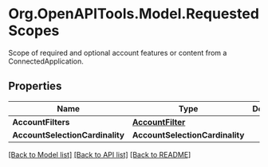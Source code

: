 # Org.OpenAPITools.Model.RequestedScopes
Scope of required and optional account features or content from a ConnectedApplication.

## Properties

Name | Type | Description | Notes
------------ | ------------- | ------------- | -------------
**AccountFilters** | [**AccountFilter**](AccountFilter.md) |  | [optional] 
**AccountSelectionCardinality** | **AccountSelectionCardinality** |  | 

[[Back to Model list]](../README.md#documentation-for-models) [[Back to API list]](../README.md#documentation-for-api-endpoints) [[Back to README]](../README.md)

